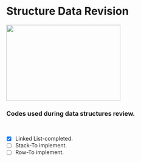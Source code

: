 <h1>Structure Data Revision</h1>
<img src="https://fiverr-res.cloudinary.com/images/q_auto,f_auto/gigs3/109554168/original/11242e714fd279867e25900db79930794e19ec4e/help-you-with-your-data-structures-queries-and-issues.png"
width="300" height="200">
<h3><strog>Codes used during data structures review.</strog></h3>
<br/>

- [X] Linked List-completed.
- [ ] Stack-To implement.
- [ ] Row-To implement.

